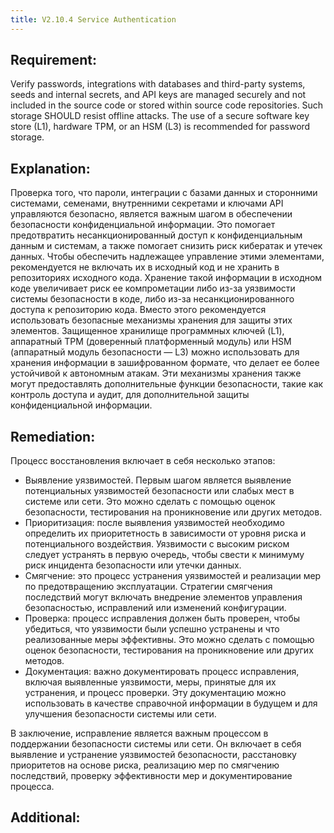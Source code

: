 ```yaml
---
title: V2.10.4 Service Authentication
---
```




## Requirement:

Verify passwords, integrations with databases and third-party systems, seeds and internal secrets, and API keys are managed securely and not included in the source code or stored within source code repositories. Such storage SHOULD resist offline attacks. The use of a secure software key store (L1), hardware TPM, or an HSM (L3) is recommended for password storage.

## Explanation:

Проверка того, что пароли, интеграции с базами данных и сторонними системами, семенами, внутренними секретами и ключами API управляются безопасно, является важным шагом в обеспечении безопасности конфиденциальной информации. Это помогает предотвратить несанкционированный доступ к конфиденциальным данным и системам, а также помогает снизить риск кибератак и утечек данных. Чтобы обеспечить надлежащее управление этими элементами, рекомендуется не включать их в исходный код и не хранить в репозиториях исходного кода. Хранение такой информации в исходном коде увеличивает риск ее компрометации либо из-за уязвимости системы безопасности в коде, либо из-за несанкционированного доступа к репозиторию кода. Вместо этого рекомендуется использовать безопасные механизмы хранения для защиты этих элементов. Защищенное хранилище программных ключей (L1), аппаратный TPM (доверенный платформенный модуль) или HSM (аппаратный модуль безопасности — L3) можно использовать для хранения информации в зашифрованном формате, что делает ее более устойчивой к автономным атакам. Эти механизмы хранения также могут предоставлять дополнительные функции безопасности, такие как контроль доступа и аудит, для дополнительной защиты конфиденциальной информации.

## Remediation:

Процесс восстановления включает в себя несколько этапов: 

- Выявление уязвимостей. Первым шагом является выявление потенциальных уязвимостей безопасности или слабых мест в системе или сети. Это можно сделать с помощью оценок безопасности, тестирования на проникновение или других методов. 
- Приоритизация: после выявления уязвимостей необходимо определить их приоритетность в зависимости от уровня риска и потенциального воздействия. Уязвимости с высоким риском следует устранять в первую очередь, чтобы свести к минимуму риск инцидента безопасности или утечки данных.
-  Смягчение: это процесс устранения уязвимостей и реализации мер по предотвращению эксплуатации. Стратегии смягчения последствий могут включать внедрение элементов управления безопасностью, исправлений или изменений конфигурации. 
- Проверка: процесс исправления должен быть проверен, чтобы убедиться, что уязвимости были успешно устранены и что реализованные меры эффективны. Это можно сделать с помощью оценок безопасности, тестирования на проникновение или других методов. 
- Документация: важно документировать процесс исправления, включая выявленные уязвимости, меры, принятые для их устранения, и процесс проверки. Эту документацию можно использовать в качестве справочной информации в будущем и для улучшения безопасности системы или сети.


В заключение, исправление является важным процессом в поддержании безопасности системы или сети. Он включает в себя выявление и устранение уязвимостей безопасности, расстановку приоритетов на основе риска, реализацию мер по смягчению последствий, проверку эффективности мер и документирование процесса.

## Additional:




